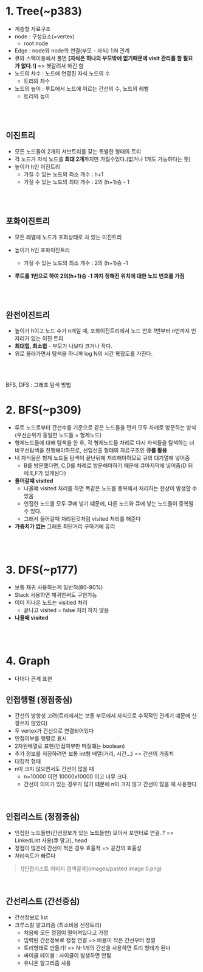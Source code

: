 # 1. Tree(~p383)

- 계층형 자료구조
- node : 구성요소(=vertex)
  - root node
- Edge : node와 node의 연결(부모 - 자식) 1:N 관계
- 큐와 스택이용해서 풀면 **[자식은 하나의 부모밖에 없기때문에 visit 관리를 할 필요가 없다.!]** => 헷갈려서 하긴 함
- 노드의 차수 : 노드에 연결된 자식 노드의 수
  - 트리의 차수
- 노드의 높이 : 루트에서 노드에 이르는 간선의 수, 노드의 레벨
  - 트리의 높이

<br>

<br>

## 이진트리

- 모든 노드들이 2개의 서브트리를 갖는 특별한 형태의 트리
- 각 노드가 자식 노드를 **최대 2개**까지만 가질수있다.(없거나 1개도 가능하다는 뜻)
- 높이가 h인 이진트리
  - 가질 수 있는 노드의 최소 개수 : h+1
  - 가질 수 있는 노드의 최대 개수 : 2의 (h+1)승 - 1

<br>

<br>

## 포화이진트리

- 모든 레벨에 노드가 포화상태로 차 있는 이진트리
- 높이가 h인 포화이진트리
  - 가질 수 있는 노드의 최소 개수 : 2의 (h+1)승 -1

- **루트를 1번으로 하여 2의(h+1)승 -1 까지 정해진 위치에 대한 노드 번호를 가짐**

<br>

<br>

## 완전이진트리

- 높이가 h이고 노드 수가 n개일 때, 포화이진트리에서 노드 번호 1번부터 n번까지 빈 자리가 없는 이진 트리
- **최대힙, 최소힙** - 부모가 나보다 크거나 작다. 
- 위로 올라가면서 탐색을 하니까 log N의 시간 복잡도를 가진다.

<br>

<br>

BFS, DFS : 그래프 탐색 방법

# 2. BFS(~p309) 

- 루트 노드로부터 간선수를 기준으로 같은 노드들을 먼저 모두 차례로 방문하는 방식(우선순위가 동일한 노드들 = 형제노드)
- 형제노드들에 대해 탐색을 한 후, 각 형제노드들 차례로 다시 자식들을 탐색하는 너비우선탐색을 진행해야하므로, 선입선출 형태의 자료구조인 **큐를 활용**
- 내 자식들은 형제 노드들 탐색이 끝난뒤에 처리해야하므로 큐의 대기열에 넣어줌
  - B를 방문했다면, C,D를 차례로 방문해야하기 때문에 큐마지막에 넣어줌(D 뒤에 E,F가 있게된다)
- **들어갈때 visited**
  - 나올떄 visited 처리를 하면 똑같은 노드를 중복해서 처리하는 현상이 발생할 수 있음
  - 인접한 노드를 모두 큐에 넣기 떄문에, 다른 노드와 큐에 넣는 노드들이 중복될 수 있다.
  - 그래서 들어갈때 처리된것처럼 visited 처리를 해준다
- **가중치가 없는** 그래프 최단거리 구하기에 유리

<br>

<br>

# 3. DFS(~p177)

- 보통 재귀 사용하는게 일반적(80-90%)
- Stack 사용하면 재귀안써도 구현가능
- 이미 지나온 노드는  visitied 처리
  - 끝나고 visited = false 처리 하지 않음
- **나올때 visited**

<br>

<br>

# 4. Graph

- 다대다 관계 표현

## 인접행렬 (정점중심)

- 간선의 방향성 고려(트리에서는 보통 부모에서 자식으로 수직적인 관계기 떄문에 신경쓰지 않았다)
- 두 vertex가 간선으로 연결되어있다
- 인접여부를 행렬로 표시
-  2차원배열로 표현(인접여부만 따질떄는 boolean)
  - 추가 정보를 저장하려면 보통 int형 배열(거리, 시간...) => 간선의 가중치
- 대칭적 형태
- n이 크지 않으면서도 간선이 많을 때
  - n=10000 이면 10000x10000 이고 너무 크다.
  - 간선이 의미가 있는 경우가 많기 떄문에 n이 크지 않고 간선이 많을 때 사용한다

<br>

## 인접리스트 (정점중심)

- 인접한 노드들만(간선정보가 있는 **노드**들만) 모아서 포인터로 연결..? => LinkedList 사용(큐 말고), head
- 정점이 많은데 간선이 적은 경우 효율적 => 공간의 효율성
- 처리속도가 빠르다 

> ![인접리스트 이미지 검색결과](images/pasted image 0.png)

<br>

## 간선리스트 (간선중심)

- 간선정보로 list
- 크루스칼 알고리즘 (최소비용 신장트리)
  - 처음에 모든 정점이 떨어져있다고 가정
  - 입력된 간선정보로 정점 연결 => 비용이 작은 간선부터 정렬
  - 트리형태로 만들기! => N-1개의 간선을 사용하면 트리 형태가 된다
  - 싸이클 테이블 : 사이클이 발생하면 안됨
  - 유니온 알고리즘 사용